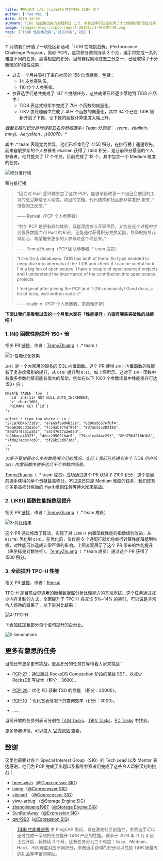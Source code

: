 ```yaml
---
title: 赛程刚过 1/3，什么操作让性能提升 150+ 倍？
author: ['Yao Wei ']
date: 2019-12-05
summary: TiDB 性能挑战赛的赛程刚过 1/3，参赛选手们已经取得了十分耀眼的阶段性成果～让我们来看看吧！
image: /images/blog-cn/pcp-report-201911/1-积分排行榜.png
tags: ['TiDB 性能挑战赛','社区动态','社区']
---
```


11 月初我们开启了一项社区新活动「TiDB 性能挑战赛」(Performance Challenge Program，简称 PCP)，这项积分赛将持续 3 个月，选手将完成一系列难度不同的任务，赢得相应的积分。目前赛程刚刚过去三分之一，已经取得了十分耀眼的阶段性成果：

+ 过去一个月共吸引了来自社区的 156 位贡献者，包括：
    - 14 支参赛队伍。
    - 110 位个人参赛者。
+ 参赛选手们总共完成了 147 个挑战任务，这些成果已经逐步落地到 TiDB 产品中：
    - TiDB 表达式框架中完成了 70+ 个函数的向量化。
    - TiKV 协处理器中完成了 40+ 个函数的向量化，其中 34 个已在 TiDB 侧新开启了下推，让下推的函数计算速度大幅上升。

**截至发稿时积分排行榜前五名的参赛选手 / Team 分别是：.* team、ekalinin、mmyj、AerysNan、js00070。**

其中 .* team 表现尤为优异，他们已经拿到了 4150 积分，在排行榜上遥遥领先。而来自俄罗斯的个人参赛者 ekalinin 获得了 1450 积分，是目前积分最高的个人参赛者，他共提交了 17 个任务，目前完成了 12 个，其中包含一个 Medium 难度的任务。​

![积分排行榜](media/pcp-report-201911/1-积分排行榜.png)

<div class="caption-center">积分排行榜</div>

>“因为对 Rust 感兴趣参加了这次 PCP，能够亲自改善一个自己会使用的工具的感受非常令人愉悦，项目的文档，代码结构和社区都非常友好,带来了很强的正反馈。”
>
>—— Renkai（PCP 个人参赛者）
>
>“参加 PCP 是很有趣的体验，既能深度参与开源项目，又能在这个过程中学到很多数据库和 Rust 的知识，还能通过获得积分兑换奖励，导师的指导非常耐心，希望能有更多的人参与进这个项目来。”
>
>—— TennyZhuang（PCP 团队参赛者 .* team 成员）

>“I like Go & databases. TiDB has both of them. So I just decided to deep dive into internals of the TiDB and check if I can be useful for it. I'm a big fan of open source. I have a couple of open sourced projects and I understand the importance of the contribution into open source projects. 
>
>I feel great after joining the PCP and TiDB community! Good docs, a lot of tests, well written code :)”
>
>—— ekalinin（PCP 个人参赛者，来自俄罗斯）

**下面让我们来看看过去的一个月里大家在「性能提升」方面有哪些突破性的战绩吧！**

### 1. IN() 函数性能提升 150+ 倍

相关 PR [链接](https://github.com/tikv/tikv/pull/6000)，作者：[TennyZhuang](https://github.com/TennyZhuang)（ .* team ）

![2-性能优化效果](media/pcp-report-201911/2-性能优化效果.png)

`IN()` 是一个大家用的很多的 SQL 内置函数。这个 PR 使得 `IN()` 内置函数的性能有了复杂度级别的提升，从 `O(N)` 提升到 `O(1)`，如上图所示。这对于 `IN()` 函数中有很多参数的情况能有很大的帮助，例如在以下 1000 个参数场景中性能提升可达 150+ 倍：

```
CREATE TABLE `foo` (
  `id` int(11) NOT NULL AUTO_INCREMENT,
  `c` char(100),
  PRIMARY KEY (`id`)
);

select * from foo where c in (
"271a76b46731d9", "a7a69f89d4b32e", "8d969b6b76f6f4", "8ea63d5c33dabe", "4c5dabf74df99f", "897ab55a20218b", "80d73f4331a342", "a4747627a2e05d",
"e20beca46373", "4dbc295621b4c5", "79ab1ea844c293", "86d75b32f6b1b8", "7fd827adcc7cd0", "bf26b53dd73dd",
...
);
```

*大家不要觉得这么多参数是很少见的情况，实际上我们已经遇到多个 TiDB 用户给 `IN()` 内置函数传递多达几千个参数的场景。*

[TennyZhuang](https://github.com/TennyZhuang)（ .* team 成员）成功通过这个 PR 获得了 2100 积分，这个是目前选手获得的单个贡献最高积分。不过这还只是 Medium 难度的任务，我们还有许多更高积分奖励的 Hard 级别任务等待大家来挑战。

### 2. LIKE() 函数性能指数级提升

相关 PR [链接](https://github.com/tikv/tikv/pull/5866)，作者：[TennyZhuang](https://github.com/TennyZhuang)（ .* team 成员）

![3-对比结果](media/pcp-report-201911/3-对比结果.png)

这个 PR 通过修改了算法，实现了对 `LIKE()` 内置函数性能的指数级别改进，从 `O(2^N)` 优化到 `O(N)`。在优化前，仅仅是 6 个通配符就能将单行计算性能降低到秒级，对性能可以造成非常严重的影响。上图直观展示了这个 PR 带来的性能提升（纵坐标是对数坐标）。[TennyZhuang](https://github.com/TennyZhuang)（ .* team 成员）通过这个 PR 获得了 1500 积分。

### 3. 全面提升 TPC-H 性能

相关 PR [链接](https://github.com/tikv/tikv/pull/5979)，作者：[Renkai](https://github.com/Renkai)

[TPC-H](http://www.tpc.org/tpch/) 是目前业界通用的衡量数据库分析处理能力的基准测试。这个任务通过减少内存复制的方式，全面提升了 TPC-H 各查询 5%~14% 的耗时，可以说是非常令人惊艳的结果了，以下是对比结果：

![4-TPC-H](media/pcp-report-201911/4-TPC-H.png)

下表加红加粗部分每个语句提升的百分比。

![5-benchmark](media/pcp-report-201911/5-benchmark.png)

## 更多有意思的任务

目前还有更多更有挑战，更高积分的任务在等待着大家来挑战：

+ [PCP-27](https://github.com/tikv/rust-rocksdb/issues/375)：通过跳过 RocksDB Compaction 阶段的某些 SST，以减少 RocksDB 写放大（积分：3600）。

+ [PCP-26](https://github.com/pingcap/pd/issues/1847)：优化 PD 获取 TSO 的性能 （积分：20000）。

+ [PCP-10](https://github.com/pingcap/tidb/issues/12979) ：优化宽表情况下的查询效率（积分：3000）。
+ ……

当前开放的任务列表可分别在 [TiDB Tasks](https://github.com/pingcap/tidb/projects/26)、[TiKV Tasks](https://github.com/tikv/tikv/projects/20)、[PD Tasks](https://github.com/pingcap/pd/projects/2) 中找到。

更多参赛详情，可以进入 [官方网站](https://pingcap.com/community-cn/tidb-performance-challenge/) 查看。

## 致谢

这里也需要对各个 Special Interest Group（SIG）的 Tech Lead 以及 Mentor 表达感谢，他们为 PCP 完成了出题以及指导参赛者们完成了这些令人印象深刻的挑战：

+ [breeswish](https://github.com/breeswish)（[@Coprocessor SIG](https://github.com/tikv/community/tree/master/sig/coprocessor)）
+ [lonng](https://github.com/lonng)（[@Coprocessor SIG](https://github.com/tikv/community/tree/master/sig/coprocessor)）
+ [sticnarf](https://github.com/sticnarf) （[@Coprocessor SIG](https://github.com/tikv/community/tree/master/sig/coprocessor)）
+ [yiwu-arbug](https://github.com/yiwu-arbug) （[@Storage Engine SIG](https://github.com/tikv/community/tree/master/sig/engine)）
+ [zhangjinpeng1987](https://github.com/zhangjinpeng1987)（[@Storage Engine SIG](https://github.com/tikv/community/tree/master/sig/engine)）
+ [SunRunAway](https://github.com/SunRunAway)（[@Expression SIG](https://github.com/pingcap/community/blob/master/special-interest-groups/sig-expr)）
+ [qw4990](https://github.com/qw4990)（[@Expression SIG](https://github.com/pingcap/community/blob/master/special-interest-groups/sig-expr)）

>[TiDB 性能挑战赛](https://pingcap.com/community-cn/tidb-performance-challenge/) 由 PingCAP 发起，旨在激发社区创造性，参赛选手可以通过完成一系列的任务提升 TiDB 产品的性能。赛事于 2019 年 11 月 4 日正式开启，将持续 3 个月，比赛任务分为三个难度：Easy、Medium、Hard，不同难度对应不同积分，参赛选手获得的积分可以兑换 TiDB 限量周边礼品等丰富的奖励。
